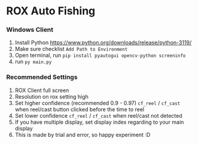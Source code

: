 # ROX Auto Fishing

### Windows Client
1. Install Python https://www.python.org/downloads/release/python-3119/
2. Make sure checklist `Add Path to Environment`
3. Open terminal, run `pip install pyautogui opencv-python screeninfo`
4. run `py main.py`

### Recommended Settings
1. ROX Client full screen
2. Resolution on rox setting high
3. Set higher confidence (recommended 0.9 - 0.97) `cf_reel` / `cf_cast` when reel/cast button clicked before the time to reel
4. Set lower confidence `cf_reel` / `cf_cast` when reel/cast not detected
5. If you have multiple display, set display index regarding to your main display
6. This is made by trial and error, so happy experiment :D
